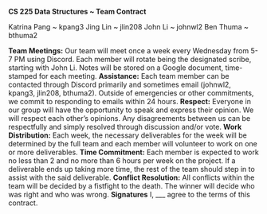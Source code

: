 **CS 225 Data Structures ~ Team Contract**

Katrina Pang ~ kpang3
Jing Lin ~ jlin208
John Li ~ johnwl2
Ben Thuma ~ bthuma2

**Team Meetings:**
Our team will meet once a week every Wednesday from 5-7 PM using Discord. Each member will rotate being the designated scribe, starting with John Li. Notes will be stored on a Google document, time-stamped for each meeting.
**Assistance:**
Each team member can be contacted through Discord primarily and sometimes email (johnwl2, kpang3, jlin208, bthuma2). Outside of emergencies or other commitments, we commit to responding to emails within 24 hours.
**Respect:**
Everyone in our group will have the opportunity to speak and express their opinion. We will respect each other’s opinions. Any disagreements between us can be respectfully and simply resolved through discussion and/or vote. 
**Work Distribution:**
Each week, the necessary deliverables for the week will be determined by the full team and each member will volunteer to work on one or more deliverables. 
**Time Commitment:**
Each member is expected to work no less than 2 and no more than 6 hours per week on the project. If a deliverable ends up taking more time, the rest of the team should step in to assist with the said deliverable.
**Conflict Resolution:**
All conflicts within the team will be decided by a fistfight to the death. The winner will decide who was right and who was wrong. 
**Signatures**
I, ___ agree to the terms of this contract.
